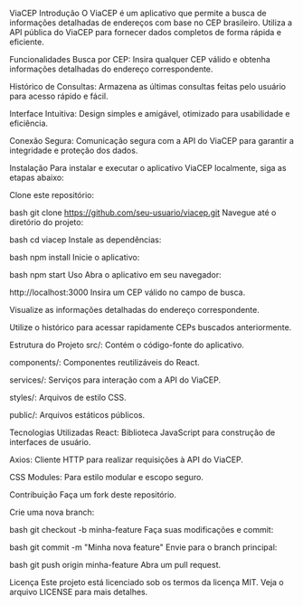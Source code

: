 ViaCEP
Introdução
O ViaCEP é um aplicativo que permite a busca de informações detalhadas de endereços com base no CEP brasileiro. Utiliza a API pública do ViaCEP para fornecer dados completos de forma rápida e eficiente.

Funcionalidades
Busca por CEP: Insira qualquer CEP válido e obtenha informações detalhadas do endereço correspondente.

Histórico de Consultas: Armazena as últimas consultas feitas pelo usuário para acesso rápido e fácil.

Interface Intuitiva: Design simples e amigável, otimizado para usabilidade e eficiência.

Conexão Segura: Comunicação segura com a API do ViaCEP para garantir a integridade e proteção dos dados.

Instalação
Para instalar e executar o aplicativo ViaCEP localmente, siga as etapas abaixo:

Clone este repositório:

bash
git clone https://github.com/seu-usuario/viacep.git
Navegue até o diretório do projeto:

bash
cd viacep
Instale as dependências:

bash
npm install
Inicie o aplicativo:

bash
npm start
Uso
Abra o aplicativo em seu navegador:

http://localhost:3000
Insira um CEP válido no campo de busca.

Visualize as informações detalhadas do endereço correspondente.

Utilize o histórico para acessar rapidamente CEPs buscados anteriormente.

Estrutura do Projeto
src/: Contém o código-fonte do aplicativo.

components/: Componentes reutilizáveis do React.

services/: Serviços para interação com a API do ViaCEP.

styles/: Arquivos de estilo CSS.

public/: Arquivos estáticos públicos.

Tecnologias Utilizadas
React: Biblioteca JavaScript para construção de interfaces de usuário.

Axios: Cliente HTTP para realizar requisições à API do ViaCEP.

CSS Modules: Para estilo modular e escopo seguro.

Contribuição
Faça um fork deste repositório.

Crie uma nova branch:

bash
git checkout -b minha-feature
Faça suas modificações e commit:

bash
git commit -m "Minha nova feature"
Envie para o branch principal:

bash
git push origin minha-feature
Abra um pull request.

Licença
Este projeto está licenciado sob os termos da licença MIT. Veja o arquivo LICENSE para mais detalhes.
